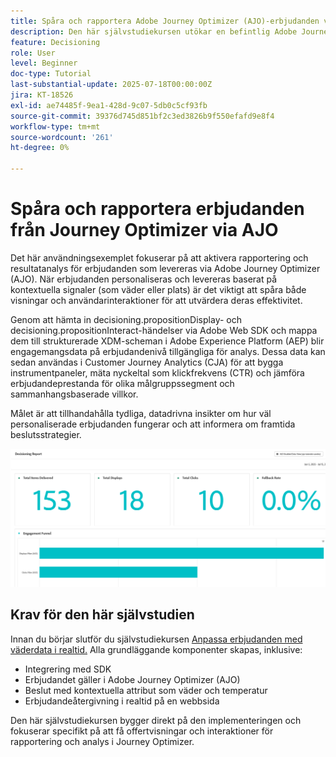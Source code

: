 ```yaml
---
title: Spåra och rapportera Adobe Journey Optimizer (AJO)-erbjudanden via AJO Decisioning
description: Den här självstudiekursen utökar en befintlig Adobe Journey Optimizer-implementering (AJO) som levererar personaliserade erbjudanden baserat på kontextuella data som temperatur. Här beskrivs hur man fångar in intrycks- och interaktionshändelser och förbereder data för rapportering inom Journey Optimizer.
feature: Decisioning
role: User
level: Beginner
doc-type: Tutorial
last-substantial-update: 2025-07-18T00:00:00Z
jira: KT-18526
exl-id: ae74485f-9ea1-428d-9c07-5db0c5cf93fb
source-git-commit: 39376d745d851bf2c3ed3826b9f550efafd9e8f4
workflow-type: tm+mt
source-wordcount: '261'
ht-degree: 0%

---
```


# Spåra och rapportera erbjudanden från Journey Optimizer via AJO

Det här användningsexemplet fokuserar på att aktivera rapportering och resultatanalys för erbjudanden som levereras via Adobe Journey Optimizer (AJO). När erbjudanden personaliseras och levereras baserat på kontextuella signaler (som väder eller plats) är det viktigt att spåra både visningar och användarinteraktioner för att utvärdera deras effektivitet.

Genom att hämta in decisioning.propositionDisplay- och decisioning.propositionInteract-händelser via Adobe Web SDK och mappa dem till strukturerade XDM-scheman i Adobe Experience Platform (AEP) blir engagemangsdata på erbjudandenivå tillgängliga för analys. Dessa data kan sedan användas i Customer Journey Analytics (CJA) för att bygga instrumentpaneler, mäta nyckeltal som klickfrekvens (CTR) och jämföra erbjudandeprestanda för olika målgruppssegment och sammanhangsbaserade villkor.

Målet är att tillhandahålla tydliga, datadrivna insikter om hur väl personaliserade erbjudanden fungerar och att informera om framtida beslutsstrategier.



![Reporting-dashboard](assets/dashboard-reporting.png)


## Krav för den här självstudien

Innan du börjar slutför du självstudiekursen [Anpassa erbjudanden med väderdata i realtid.](https://experienceleague.adobe.com/sv/docs/journey-optimizer-learn/personalizing-offers-with-real-time-weather-data/introduction) Alla grundläggande komponenter skapas, inklusive:

- Integrering med SDK
- Erbjudandet gäller i Adobe Journey Optimizer (AJO)
- Beslut med kontextuella attribut som väder och temperatur
- Erbjudandeåtergivning i realtid på en webbsida

Den här självstudiekursen bygger direkt på den implementeringen och fokuserar specifikt på att få offertvisningar och interaktioner för rapportering och analys i Journey Optimizer.

